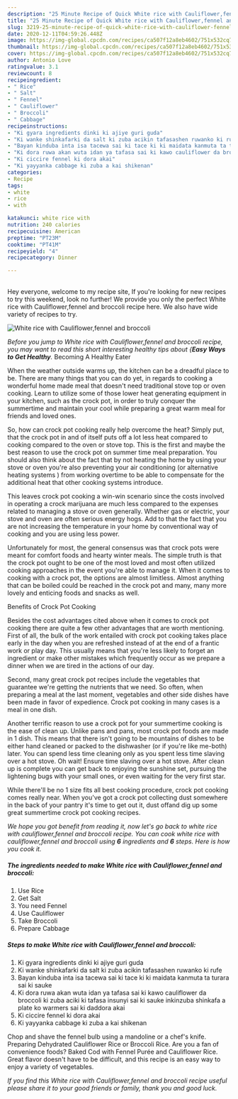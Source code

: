 ```yaml
---
description: "25 Minute Recipe of Quick White rice with Cauliflower,fennel and broccoli"
title: "25 Minute Recipe of Quick White rice with Cauliflower,fennel and broccoli"
slug: 3219-25-minute-recipe-of-quick-white-rice-with-cauliflower-fennel-and-broccoli
date: 2020-12-11T04:59:26.448Z
image: https://img-global.cpcdn.com/recipes/ca507f12a8eb4602/751x532cq70/white-rice-with-cauliflowerfennel-and-broccoli-recipe-main-photo.jpg
thumbnail: https://img-global.cpcdn.com/recipes/ca507f12a8eb4602/751x532cq70/white-rice-with-cauliflowerfennel-and-broccoli-recipe-main-photo.jpg
cover: https://img-global.cpcdn.com/recipes/ca507f12a8eb4602/751x532cq70/white-rice-with-cauliflowerfennel-and-broccoli-recipe-main-photo.jpg
author: Antonio Love
ratingvalue: 3.1
reviewcount: 8
recipeingredient:
- " Rice"
- " Salt"
- " Fennel"
- " Cauliflower"
- " Broccoli"
- " Cabbage"
recipeinstructions:
- "Ki gyara ingredients dinki ki ajiye guri guda"
- "Ki wanke shinkafarki da salt ki zuba acikin tafasashen ruwanko ki rufe"
- "Bayan kinduba inta isa tacewa sai ki tace ki ki maidata kanmuta ta turara sai ki sauke"
- "Ki dora ruwa akan wuta idan ya tafasa sai ki kawo cauliflower da broccoli ki zuba aciki ki tafasa insunyi sai ki sauke inkinzuba shinkafa a plate ko warmers sai ki daddora akai"
- "Ki ciccire fennel ki dora akai"
- "Ki yayyanka cabbage ki zuba a kai shikenan"
categories:
- Recipe
tags:
- white
- rice
- with

katakunci: white rice with 
nutrition: 240 calories
recipecuisine: American
preptime: "PT23M"
cooktime: "PT41M"
recipeyield: "4"
recipecategory: Dinner

---
```

<br>
Hey everyone, welcome to my recipe site, If you're looking for new recipes to try this weekend, look no further! We provide you only the perfect White rice with Cauliflower,fennel and broccoli recipe here. We also have wide variety of recipes to try.
<br>


![White rice with Cauliflower,fennel and broccoli](https://img-global.cpcdn.com/recipes/ca507f12a8eb4602/751x532cq70/white-rice-with-cauliflowerfennel-and-broccoli-recipe-main-photo.jpg)

<i>Before you jump to White rice with Cauliflower,fennel and broccoli recipe, you may want to read this short interesting healthy tips about {<strong>Easy Ways to Get Healthy</strong>.</i>
Becoming A Healthy Eater


When the weather outside warms up, the kitchen can be a dreadful place to be. There are many things that you can do yet, in regards to cooking a wonderful home made meal that doesn't need traditional stove top or oven cooking. Learn to utilize some of those lower heat generating equipment in your kitchen, such as the crock pot, in order to truly conquer the summertime and maintain your cool while preparing a great warm meal for friends and loved ones.

So, how can crock pot cooking really help overcome the heat? Simply put, that the crock pot in and of itself puts off a lot less heat compared to cooking compared to the oven or stove top. This is the first and maybe the best reason to use the crock pot on summer time meal preparation. You should also think about the fact that by not heating the home by using your stove or oven you're also preventing your air conditioning (or alternative heating systems ) from working overtime to be able to compensate for the additional heat that other cooking systems introduce.

This leaves crock pot cooking a win-win scenario since the costs involved in operating a crock marijuana are much less compared to the expenses related to managing a stove or oven generally. Whether gas or electric, your stove and oven are often serious energy hogs. Add to that the fact that you are not increasing the temperature in your home by conventional way of cooking and you are using less power.

Unfortunately for most, the general consensus was that crock pots were meant for comfort foods and hearty winter meals.  The simple truth is that the crock pot ought to be one of the most loved and most often utilized cooking approaches in the event you're able to manage it. When it comes to cooking with a crock pot, the options are almost limitless.  Almost anything that can be boiled could be reached in the crock pot and many, many more lovely and enticing foods and snacks as well.

Benefits of Crock Pot Cooking

Besides the cost advantages cited above when it comes to crock pot cooking there are quite a few other advantages that are worth mentioning. First of all, the bulk of the work entailed with crock pot cooking takes place early in the day when you are refreshed instead of at the end of a frantic work or play day. This usually means that you're less likely to forget an ingredient or make other mistakes which frequently occur as we prepare a dinner when we are tired in the actions of our day.

Second, many great crock pot recipes include the vegetables that guarantee we're getting the nutrients that we need. So often, when preparing a meal at the last moment, vegetables and other side dishes have been made in favor of expedience. Crock pot cooking in many cases is a meal in one dish.

Another terrific reason to use a crock pot for your summertime cooking is the ease of clean up.  Unlike pans and pans, most crock pot foods are made in 1 dish. This means that there isn't going to be mountains of dishes to be either hand cleaned or packed to the dishwasher (or if you're like me-both) later. You can spend less time cleaning only as you spent less time slaving over a hot stove. Oh wait! Ensure time slaving over a hot stove. After clean up is complete you can get back to enjoying the sunshine set, pursuing the lightening bugs with your small ones, or even waiting for the very first star.

While there'll be no 1 size fits all best cooking procedure, crock pot cooking comes really near. When you've got a crock pot collecting dust somewhere in the back of your pantry it's time to get out it, dust offand dig up some great summertime crock pot cooking recipes.


<i>We hope you got benefit from reading it, now let's go back to white rice with cauliflower,fennel and broccoli recipe. You can cook white rice with cauliflower,fennel and broccoli using <strong>6</strong> ingredients and <strong>6</strong> steps. Here is how you cook it.
</i>

##### The ingredients needed to make White rice with Cauliflower,fennel and broccoli:

1. Use  Rice
1. Get  Salt
1. You need  Fennel
1. Use  Cauliflower
1. Take  Broccoli
1. Prepare  Cabbage


##### Steps to make White rice with Cauliflower,fennel and broccoli:

1. Ki gyara ingredients dinki ki ajiye guri guda
1. Ki wanke shinkafarki da salt ki zuba acikin tafasashen ruwanko ki rufe
1. Bayan kinduba inta isa tacewa sai ki tace ki ki maidata kanmuta ta turara sai ki sauke
1. Ki dora ruwa akan wuta idan ya tafasa sai ki kawo cauliflower da broccoli ki zuba aciki ki tafasa insunyi sai ki sauke inkinzuba shinkafa a plate ko warmers sai ki daddora akai
1. Ki ciccire fennel ki dora akai
1. Ki yayyanka cabbage ki zuba a kai shikenan


Chop and shave the fennel bulb using a mandoline or a chef&#39;s knife. Preparing Dehydrated Cauliflower Rice or Broccoli Rice. Are you a fan of convenience foods? Baked Cod with Fennel Purée and Cauliflower Rice. Great flavor doesn&#39;t have to be difficult, and this recipe is an easy way to enjoy a variety of vegetables. 

<i>If you find this White rice with Cauliflower,fennel and broccoli recipe useful please share it to your good friends or family, thank you and good luck.</i>
